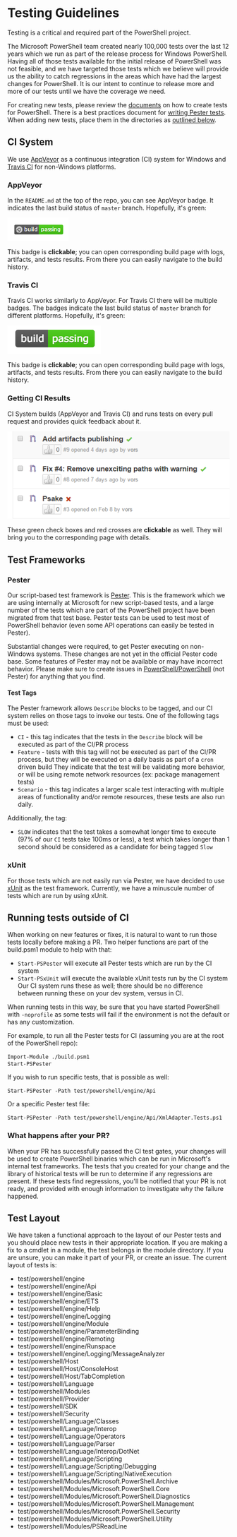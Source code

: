 
# Testing Guidelines

Testing is a critical and required part of the PowerShell project.

The Microsoft PowerShell team created nearly 100,000 tests over the last 12 years which we run as part of the release process for Windows PowerShell.
Having all of those tests available for the initial release of PowerShell was not feasible, and we have targeted those tests which we believe will provide us the ability to catch regressions in the areas which have had the largest changes for PowerShell.
It is our intent to continue to release more and more of our tests until we have the coverage we need.

For creating new tests, please review the [documents](https://github.com/PowerShell/PowerShell/tree/master/docs/testing-guidelines) on how to create tests for PowerShell.
There is a best practices document for [writing Pester tests](https://github.com/PowerShell/PowerShell/tree/master/docs/testing-guidelines/WritingPesterTests.md).
When adding new tests, place them in the directories as [outlined below](#test-layout).

## CI System

We use [AppVeyor](http://www.appveyor.com/) as a continuous integration (CI) system for Windows 
and [Travis CI](http://www.travis-ci.com) for non-Windows platforms.

### AppVeyor

In the `README.md` at the top of the repo, you can see AppVeyor badge.
It indicates the last build status of `master` branch.
Hopefully, it's green:

![AppVeyor-Badge-Green.png](Images/AppVeyor-Badge-Green.png)

This badge is **clickable**; you can open corresponding build page with logs, artifacts, and tests results.
From there you can easily navigate to the build history.

### Travis CI

Travis CI works similarly to AppVeyor.
For Travis CI there will be multiple badges.
The badges indicate the last build status of `master` branch for different platforms.
Hopefully, it's green:

![Travis-CI-Badge-Green.png](Images/Travis-CI-Badge-Green.png)

This badge is **clickable**; you can open corresponding build page with logs, artifacts, and tests results.
From there you can easily navigate to the build history.

### Getting CI Results

CI System builds (AppVeyor and Travis CI) and runs tests on every pull request and provides quick feedback about it.

![AppVeyor-Github](Images/AppVeyor-Github.png)

These green check boxes and red crosses are **clickable** as well.
They will bring you to the corresponding page with details.

## Test Frameworks
### Pester
Our script-based test framework is [Pester](https://github.com/Pester/Pester).
This is the framework which we are using internally at Microsoft for new script-based tests, 
and a large number of the tests which are part of the PowerShell project have been migrated from that test base.
Pester tests can be used to test most of PowerShell behavior (even some API operations can easily be tested in Pester).

Substantial changes were required, to get Pester executing on non-Windows systems.
These changes are not yet in the official Pester code base.
Some features of Pester may not be available or may have incorrect behavior.
Please make sure to create issues in [PowerShell/PowerShell](https://github.com/PowerShell/PowerShell/issues) (not Pester) for anything that you find.
#### Test Tags
The Pester framework allows `Describe` blocks to be tagged, and our CI system relies on those tags to invoke our tests.
One of the following tags must be used:
* `CI` - this tag indicates that the tests in the `Describe` block will be executed as part of the CI/PR process
* `Feature` - tests with this tag will not be executed as part of the CI/PR process, but they will be executed on a daily basis as part of a `cron` driven build
They indicate that the test will be validating more behavior, or will be using remote network resources (ex: package management tests)
* `Scenario` - this tag indicates a larger scale test interacting with multiple areas of functionality and/or remote resources, these tests are also run daily.

Additionally, the tag:
* `SLOW` indicates that the test takes a somewhat longer time to execute (97% of our `CI` tests take 100ms or less), a test which takes longer than 1 second should be considered as a candidate for being tagged `Slow`
### xUnit
For those tests which are not easily run via Pester, we have decided to use [xUnit](https://xunit.github.io/) as the test framework.
Currently, we have a minuscule number of tests which are run by using xUnit.

## Running tests outside of CI
When working on new features or fixes, it is natural to want to run those tests locally before making a PR.
Two helper functions are part of the build.psm1 module to help with that:
* `Start-PSPester` will execute all Pester tests which are run by the CI system
* `Start-PSxUnit` will execute the available xUnit tests run by the CI system
Our CI system runs these as well; there should be no difference between running these on your dev system, versus in CI.

When running tests in this way, be sure that you have started PowerShell with `-noprofile` as some tests will fail if the
environment is not the default or has any customization.

For example, to run all the Pester tests for CI (assuming you are at the root of the PowerShell repo):
```
Import-Module ./build.psm1
Start-PSPester
```
If you wish to run specific tests, that is possible as well:
```
Start-PSPester -Path test/powershell/engine/Api
```
Or a specific Pester test file:
```
Start-PSPester -Path test/powershell/engine/Api/XmlAdapter.Tests.ps1
```

### What happens after your PR?
When your PR has successfully passed the CI test gates, your changes will be used to create PowerShell binaries which can be run
in Microsoft's internal test frameworks.
The tests that you created for your change and the library of historical tests will be run to determine if any regressions are present.
If these tests find regressions, you'll be notified that your PR is not ready, and provided with enough information to investigate why the failure happened.



## Test Layout
We have taken a functional approach to the layout of our Pester tests and you should place new tests in their appropriate location.
If you are making a fix to a cmdlet in a module, the test belongs in the module directory.
If you are unsure, you can make it part of your PR, or create an issue.
The current layout of tests is:
* test/powershell/engine
* test/powershell/engine/Api
* test/powershell/engine/Basic
* test/powershell/engine/ETS
* test/powershell/engine/Help
* test/powershell/engine/Logging
* test/powershell/engine/Module
* test/powershell/engine/ParameterBinding
* test/powershell/engine/Remoting
* test/powershell/engine/Runspace
* test/powershell/engine/Logging/MessageAnalyzer
* test/powershell/Host
* test/powershell/Host/ConsoleHost
* test/powershell/Host/TabCompletion
* test/powershell/Language
* test/powershell/Modules
* test/powershell/Provider
* test/powershell/SDK
* test/powershell/Security
* test/powershell/Language/Classes
* test/powershell/Language/Interop
* test/powershell/Language/Operators
* test/powershell/Language/Parser
* test/powershell/Language/Interop/DotNet
* test/powershell/Language/Scripting
* test/powershell/Language/Scripting/Debugging
* test/powershell/Language/Scripting/NativeExecution
* test/powershell/Modules/Microsoft.PowerShell.Archive
* test/powershell/Modules/Microsoft.PowerShell.Core
* test/powershell/Modules/Microsoft.PowerShell.Diagnostics
* test/powershell/Modules/Microsoft.PowerShell.Management
* test/powershell/Modules/Microsoft.PowerShell.Security
* test/powershell/Modules/Microsoft.PowerShell.Utility
* test/powershell/Modules/PSReadLine

